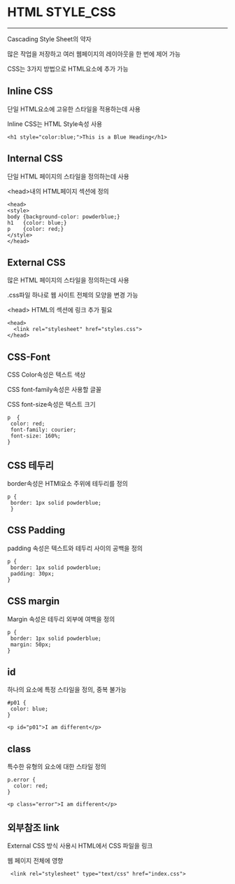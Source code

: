# HTML STYLE_CSS
-------------------

Cascading Style Sheet의 약자

많은 작업을 저장하고 여러 웹페이지의 레이아웃을 한 번에 제어 가능

CSS는 3가지 방법으로 HTML요소에 추가 가능

## Inline CSS

  단일 HTML요소에 고유한 스타일을 적용하는데 사용
  
  Inline CSS는 HTML Style속성 사용
  
  ```
  <h1 style="color:blue;">This is a Blue Heading</h1>
  ```
## Internal CSS
 
  단일 HTML 페이지의 스타일을 정의하는데 사용
  
  \<head>내의 HTML페이지 섹션에 정의
  
  ```
  <head>
  <style>
  body {background-color: powderblue;}
  h1   {color: blue;}
  p    {color: red;}
  </style>
  </head>
  ```

## External CSS

  많은 HTML 페이지의 스타일을 정의하는데 사용

  .css파일 하나로 웹 사이트 전체의 모양을 변경 가능

  \<head> HTML의 섹션에 링크 추가 필요

  ```
  <head>
    <link rel="stylesheet" href="styles.css">
  </head>
  ```
  
 ## CSS-Font
 
 CSS Color속성은 텍스트 색상
 
 CSS font-family속성은 사용할 글꼴
 
 CSS font-size속성은 텍스트 크기
 
 ```
 p  {
  color: red;
  font-family: courier;
  font-size: 160%;
}
 ```
 
 ## CSS 테두리
 
 border속성은 HTMl요소 주위에 테두리를 정의
 
 ```
 p {
  border: 1px solid powderblue;
  }
 ```
 
 ## CSS Padding
 
 padding 속성은 텍스트와 테두리 사이의 공백을 정의
 
 ```
 p {
  border: 1px solid powderblue;
  padding: 30px;
}
 ```
 
 ## CSS margin
 
 Margin 속성은 테두리 외부에 여백을 정의
 
 ```
 p {
  border: 1px solid powderblue;
  margin: 50px;
}
 ```
 
 ## id
 
 하나의 요소에 특정 스타일을 정의, 중복 불가능
 
 ```
 #p01 {
  color: blue;
}

<p id="p01">I am different</p>
```

## class

특수한 유형의 요소에 대한 스타일 정의

```
p.error {
  color: red;
}

<p class="error">I am different</p>
```

## 외부참조 link

External CSS 방식 사용시 HTML에서 CSS 파일을 링크

웹 페이지 전체에 영향

```
 <link rel="stylesheet" type="text/css" href="index.css">
```

